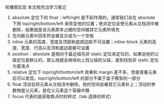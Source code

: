 轮播图实现 本文档充当学习笔记

1. absolute 定位下的 float：left/right 是不起作用的，通常我们会在 absolute 下用 top/right/bottom/left 来改变他的位置；绝对定位会使元素从文档流中被删除，结果就是该元素原本占据的空间被其它元素所填充
2. 在内联元素中回车符会被显示成为一个空格
3. inline 元素的高度、宽度及顶部和底部边距不可设置；inline-block 元素的高度、宽度、行高以及顶和底边距都可设置
4. position：absolute 是相对于最近祖先非 static 定位来定位的，如果说他的父级定位是默认的，那么他就会继续向上找父级的父级，直到找到非 static 定位为基准点
5. relative 定位下 top/right/bottom/left 效果和 margin 差不多，但是查看元素后可以发现，top/right/bottom/left 的部分不属于盒子模型的一部分
6. float 浮动会将元素从文档流中删除，他的空间会被其它元素补上；浮动的参数物是父元素，是在父元素这个容器中飘
7. focus 代表的是获取焦点时的样式（tab 选择的样式）
